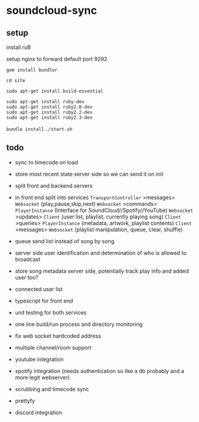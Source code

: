 # soundcloud-sync


## setup
install ruB

setup nginx to forward default port 9292

`gem install bundler`

`cd site` 

```
sudo apt-get install build-essential 
```


```
sudo apt-get install ruby-dev
sudo apt-get install ruby2.0-dev
sudo apt-get install ruby2.2-dev
sudo apt-get install ruby2.3-dev
```


`bundle install`
`./start.sh`



## todo

- sync to timecode on load
- store most recent state server side so we can send it on init


- split front and backend servers
- in front end split into services `TransportController` >messages> `Websocket` (play,pause,skip,next)
`Websocket` >commands> `PlayerInstance` (Interface for SoundCloud//Spotify//YouTube)
`Websocket` >updates> `Client` (user list, playlist, currently playing song)
`Client` >queries> `PlayerInstance` (metadata, artwork, playlist contents)
`Client` >messages> `Websocket` (playlist manipulation, queue, clear, shuffle)

- queue send list instead of song by song
- server side user identification and determination of who is allowed to broadcast
- store song metadata server side, potentially track play info and added user too?
- connected user list
- typescript for front end
- unit testing for both services
- one line build/run process and directory monitoring
- fix web socket hardcoded address
- multiple channel/room support 



- youtube integration
- spotify integration (needs authentication so like a db probably and a more legit webserver)
- scrubbing and timecode sync
- prettyfy
- discord integration
